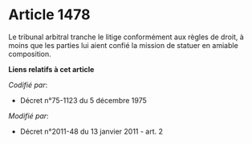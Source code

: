 # Article 1478

Le tribunal arbitral tranche le litige conformément aux règles de droit, à moins que les parties lui aient confié la mission
de statuer en amiable composition.

**Liens relatifs à cet article**

_Codifié par_:

  - Décret n°75-1123 du 5 décembre 1975

_Modifié par_:

  - Décret n°2011-48 du 13 janvier 2011 - art. 2
